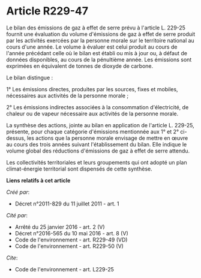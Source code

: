 # Article R229-47

Le bilan des émissions de gaz à effet de serre prévu à l'article L. 229-25 fournit une évaluation du volume d'émissions de
gaz à effet de serre produit par les activités exercées par la personne morale sur le territoire national au cours d'une
année. Le volume à évaluer est celui produit au cours de l'année précédant celle où le bilan est établi ou mis à jour ou, à
défaut de données disponibles, au cours de la pénultième année. Les émissions sont exprimées en équivalent de tonnes de
dioxyde de carbone. 

Le bilan distingue : 

1° Les émissions directes, produites par les sources, fixes et mobiles, nécessaires aux activités de la personne morale ; 

2° Les émissions indirectes associées à la consommation d'électricité, de chaleur ou de vapeur nécessaire aux activités de la
personne morale. 

La synthèse des actions, jointe au bilan en application de l'article L. 229-25, présente, pour chaque catégorie d'émissions
mentionnée aux 1° et 2° ci-dessus, les actions que la personne morale envisage de mettre en œuvre au cours des trois années
suivant l'établissement du bilan. Elle indique le volume global des réductions d'émissions de gaz à effet de serre attendu. 

Les collectivités territoriales et leurs groupements qui ont adopté un plan climat-énergie territorial sont dispensés de
cette synthèse.

**Liens relatifs à cet article**

_Créé par_:

  - Décret n°2011-829 du 11 juillet 2011 - art. 1

_Cité par_:

  - Arrêté du 25 janvier 2016 - art. 2 (V)
  - Décret n°2016-565 du 10 mai 2016 - art. 8 (V)
  - Code de l'environnement - art. R229-49 (VD)
  - Code de l'environnement - art. R229-50 (V)

_Cite_:

  - Code de l'environnement - art. L229-25
